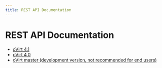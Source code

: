 ```yaml
---
title: REST API Documentation
---
```


# REST API Documentation

- [oVirt 4.1](4.1/)
- [oVirt 4.0](4.0/)
- [oVirt master (development version, not recommended for end users)](master/)
